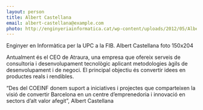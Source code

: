 ```yaml
---
layout: person
title: Albert Castellana
email: albert-castellana@example.com
photo: http://enginyeriainformatica.cat/wp-content/uploads/2012/05/Albert-Castellana-foto-150x204.jpg
---
```

Enginyer en Informàtica per la UPC a la FIB. Albert Castellana foto 150x204

Antualment és el CEO de Atraura, una empresa que ofereix serveis de consultoria i desenvolupament tecnològic aplicant metodologies àgils de desenvolupament i de negoci. El principal objectiu és convertir idees en productes reals i rendibles.

“Des del COEINF donem suport a iniciatives i projectes que comparteixen  la visió de convertir Barcelona en un centre d’emprenedoria i innovació en sectors d’alt valor afegit”, Albert Castellana
